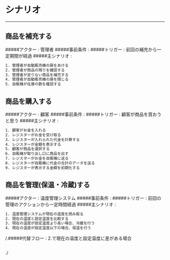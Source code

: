 # シナリオ
----------
## 商品を補充する
#####アクター : 管理者
#####事前条件 : 
#####トリガー : 前回の補充から一定期間が経過
#####主シナリオ :
```txt
1. 管理者が自動販売機の扉をあける
2. 管理者が商品の残りを確認する
3. 管理者が足りない商品を補充する
4. 管理者が自動販売機の扉を閉じる
5. 自販機が在庫の数を確認する

```
## 商品を購入する
#####アクター : 顧客
#####事前条件 : 
#####トリガー : 顧客が商品を買おうと思う
#####主シナリオ :
```txt
1. 顧客がお金を入れる
2. レジスターがお金を受け取る
3. レジスターが入れられた代金を計算する
4. レジスターが金額を表示する
5. 顧客が商品を選択する
6. 自販機が取り出し口に商品を出す
7. レジスターがお金を自販機に送る
8. レジスターが自販機に代金の合計のデータを送る
9. レジスターが表示する金額を初期化する
```

## 商品を管理(保温・冷蔵)する
#####アクター : 温度管理システム
#####事前条件 : 
#####トリガー : 前回の管理のアクションから一定時間経過
#####主シナリオ :
```txt
1. 温度管理システムが現在の温度を読み取る
2. 現在の温度と設定温度を比較する
3. 現在の温度が設定温度より高い場合、冷蔵を行う
4. 現在の温度が設定温度以下の場合、保温を行う
```
/.#####代替フロー : 2.で現在の温度と設定温度に差がある場合
```txt
```
./
